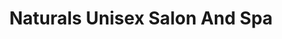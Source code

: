 ---
title: "Naturals Unisex Salon And Spa"
url: /bangalore/naturals-unisex-salon-and-spa-2nd-main-road-pai-layout-mahadevapura/
shop: Kosmetik
---